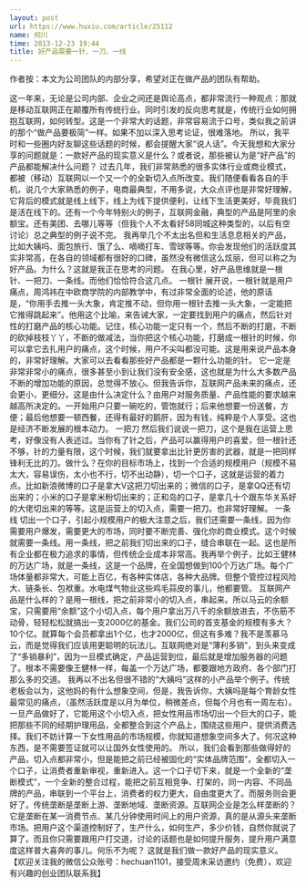 ```yaml
---
layout: post
url: https://www.huxiu.com/article/25112
name: 何川
time: 2013-12-23 19:44
title: 好产品需要一针、一刀、一线
---
```

作者按：本文为公司团队的内部分享，希望对正在做产品的团队有帮助。

这一年来，无论是公司内部、企业之间还是舆论高点，都非常流行一种观点：那就是移动互联网正在颠覆所有传统行业。同时引发的反向思考就是，传统行业如何拥抱互联网，如何转型。这是一个非常大的话题，非常容易流于口号，类似我之前讲的那个“做产品要极简”一样。如果不加以深入思考论证，很难落地。 所以，我平时和一些圈内好友聊这些话题的时候，都会提醒大家“说人话”。今天我想和大家分享的问题就是：一款好产品的现实意义是什么？或者说，那些被认为是“好产品”的产品都能解决什么问题？ 过去几年，我们非常熟悉的很多实体行业或商业模式，都被（移动）互联网以一个又一个的全新切入点所改变。我们随便看看各自的手机，说几个大家熟悉的例子，电商最典型，不用多说，大众点评也是非常好理解，它背后的模式就是线上线下，线上为线下提供便利，让线下生活更美好，毕竟我们是活在线下的。还有一个今年特别火的例子，互联网金融，典型的产品是阿里的余额宝。还有美团、去哪儿等等（但我个人不太看好58同城这种类型的，以后有空讨论）总之典型的例子说不完。 我再举几个不太出名但和生活息息相关的产品，比如大姨吗、面包旅行、饿了么、嘀嘀打车、雪球等等。你会发现他们的活跃度其实非常高，在各自的领域都有很好的口碑，虽然没有微信这么炫丽，但可以称之为好产品。为什么？这就是我正在思考的问题。 在我心里，好产品思维就是一根针、一把刀、一条线。而他们恰恰符合这几点。 一根针 展开说，一根针就是用户痛点，周鸿祎在中欧商学院的内部教学中，有过非常全面的论述，他的原话是，“你用手去推一头大象，肯定推不动，但你用一根针去推一头大象，一定能把它推得跳起来”。他用这个比喻，来告诫大家，一定要找到用户的痛点，然后针对性的打磨产品的核心功能。记住，核心功能一定只有一个，然后不断的打磨，不断的砍掉枝枝丫丫，不断的做减法，当你把这个核心功能，打磨成一根针的时候，你可以拿它去扎用户的痛点，这个时候，用户不尖叫都没可能。这是用来说产品本身的，非常好理解。大家可以去看看那些好产品都是一颗什么功能的针。 它一定是非常非常小的痛点，很多甚至小到让我们没有安全感，这也就是为什么大多数产品不断的增加功能的原因，总觉得不放心。但我告诉你，互联网产品未来的痛点，还会更小，更细分。这是由什么决定什么？由用户对服务质量、产品性能的要求越来越高所决定的。一开始用户只要一碗吃的，管饱就行；后来他想要一份送餐，方便；最后他想要一顿西餐，还得有最好的鹅肝，因为有钱，纯粹是个人享受。这也是经济不断发展的根本动力。 一把刀 然后我们说说一把刀，这个是我在运营上思考，好像没有人表述过。当你有了针之后，产品可以赢得用户的喜爱，但一根针还不够，针的力量有限，这个时候，我们就要拿出比针更厉害的武器，就是一把同样锋利无比的刀。做什么？在你的目标市场上，找到一个合适的规模用户（规模不易太大，容易误伤，太小也不行，切不出动静），切一个口子，这就是运营的着力点。比如新浪微博的口子是拿大V这把刀切出来的；微信的口子，是拿QQ还有切出来的；小米的口子是拿米粉切出来的；正和岛的口子，是拿几十个跟东华关系好的大佬切出来的等等。这是运营上的切入点，需要一把刀。也非常好理解。 一条线 切出一个口子，引起小规模用户的极大注意之后，我们还需要一条线，因为你需要用户爆发，需要更大的市场，同时要不断完善、强化你的商业模式。这个时候就需要一条线。用一条线，把之前我们切出来的口子，缝合串联在一起。这也是所有企业都在极力追求的事情，但传统企业成本非常高。我再举个例子，比如王健林的万达广场，就是一条线，这是一个品牌，在全国想做到100个万达广场。每个广场体量都非常大，可能上百亿，有各种实体店，各种大品牌。但整个管控过程风险大、链条长、包袱重。水电煤气物业这些鸡毛蒜皮的事儿，他都要管。 互联网产品是什么样的？是用一根线，把之前非常小的切入点，串起来。所以马云的余额宝，只需要用“余额”这个小切入点，每个用户拿出万八千的余额放进去，不伤筋不动骨，轻轻松松就搞出一支2000亿的基金。我们公司的首支基金的规模有多大？10个亿。就算每个会员都拿出1个亿，也才2000亿，但这有多难？我不是羡慕马云，而是觉得我们应该用更聪明的玩法儿。互联网绝对是“薄利多销”，到头来变成了“多销暴利”，因为一旦模式确定，产品运营到位，最后就是增加服务器的问题了。根本不需要像王健林一样，每盖一个万达广场，都要跟地方政府、各个部门打那么多的交道。 我再以不出名但很不错的“大姨吗”这样的小产品举个例子。传统老板会以为，这他妈的有什么想象空间，但是，我告诉你，大姨吗是每个育龄女性最常见的痛点，（虽然活跃度是以月为单位，稍微差点，但每个月也有一周左右）。一旦产品做好了，它能用这个小切入点，把女性用品市场切出一个巨大的口子，能把那些不同的经期护理用品，全都整合到这个产品上，围绕这些用户，提供消费选择。我们不妨计算一下女性用品的市场规模，你就知道想象空间多大了。何况这种东西，是不需要签证就可以让国外女性使用的。 所以，我们会看到那些做得好的产品，切入点都非常小，但是能把之前已经被固化的“实体品牌范围”，全都切入一个口子，让消费者重新审视，重新进入。这一个口子切下来，就是一个全新的“垄断模式”，一个全新的整合过程，能把之前互相竞争、打架的，同一内容、不同品牌的产品，串联到一个平台上，消费者的权力更大，自由度更大了。而服务则会更好了。传统垄断是垄断上游、垄断地域、垄断资源。互联网企业是怎么样垄断的？它是垄断在某一消费节点、某几分钟使用时间上的用户资源，真的是从源头来垄断市场。把用户这个渠道控制好了，生产什么，如何生产，多少价钱，自然你就说了算了。而且你只需要跟用户打交道，讨论的话题也是如何提升服务，提升用户满意度这样普大喜奔的事儿。何乐不为呢？ 这就是我们做一款好产品的现实意义。 【欢迎关注我的微信公众账号：hechuan1101，接受周末采访邀约（免费），欢迎有兴趣的创业团队联系我】

